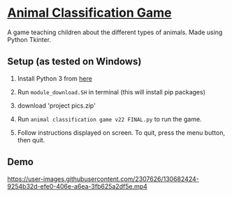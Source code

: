 [Animal Classification Game](https://github.com/ZSyeda1/12SDD-AT2)
===============

A game teaching children about the different types of animals. Made using Python Tkinter.


Setup (as tested on Windows)
---------------------------

1. Install Python 3 from [here](https://www.python.org/downloads/) 

2. Run `module_download.SH` in terminal (this will install pip packages)
3. download 'project pics.zip' 

4. Run `animal classification game v22 FINAL.py` to run the game.

5. Follow instructions displayed on screen. To quit, press the menu button, then quit.


Demo
----------

https://user-images.githubusercontent.com/2307626/130682424-9254b32d-efe0-406e-a6ea-3fb625a2df5e.mp4
